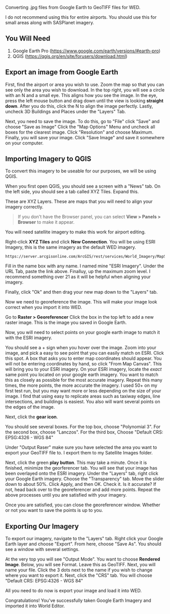 Converting .jpg files from Google Earth to GeoTIFF files for WED.

I do not recommend using this for entire airports. You should use this for small areas along with SASPlanet imagery.

## You Will Need
1. Google Earth Pro (https://www.google.com/earth/versions/#earth-pro)
2. QGIS (https://qgis.org/en/site/forusers/download.html)

## Export an image from Google Earth

First, find the airport or area you wish to use. Zoom the map so that you can see only the area you wish to download. 
In the top right, you will see a circle with an N and a small eye. This aligns how you see the image. In the eye, press the left mouse button and drag down until the view is looking **straight down**. After you do this, click the N to align the image perfectly. Lastly, uncheck 3D Buildings and Places under the "Layers" Tab.

Next, you need to save the image. 
To do this, go to "File" click "Save" and choose "Save as Image"
Click the "Map Options" Menu and uncheck all boxes for the clearest image. Click "Resolution" and choose Maximum. Finally, you will save your image. Click "Save Image" and save it somewhere on your computer.

## Importing Imagery to QGIS

To convert this imagery to be useable for our purposes, we will be using QGIS. 

When you first open QGIS, you should see a screen with a "News" tab. On the left side, you should see a tab called XYZ Tiles. Expand this. 

These are XYZ Layers. These are maps that you will need to align your imagery correctly.

> If you don't have the Browser panel, you can select **View > Panels > Browser** to make it appear.

You will need satellite imagery to make this work for airport editing.

Right-click **XYZ Tiles** and click **New Connection**. You will be using ESRI Imagery, this is the same imagery as the default WED imagery.

```
https://server.arcgisonline.com/ArcGIS/rest/services/World_Imagery/MapServer/tile/{z}/{y}/{x}
```

Fill in the name box with any name. I named mine "ESRI Imagery". Under the URL Tab, paste the link above. Finalluy, up the maximum zoom level. I recommend something over 21 as it will be helpful when aligning your imagery.

Finally, click "Ok" and then drag your new map down to the "Layers" tab.

Now we need to georeference the image. This will make your image look correct when you import it into WED.

Go to **Raster > Georeferencer**
Click the box in the top left to add a new raster image. This is the image you saved in Google Earth.

Now, you will need to select points on your google earth image to match it with the ESRI imagery.

You should see a + sign when you hover over the image. Zoom into your image, and pick a easy to see point that you can easily match on ESRI. Click this spot.
A box that asks you to enter map coordinates should appear. You will not be entering coordinates by hand, so click "From Map Canvas". This will bring you to your ESRI imagery. On your ESRI imagery, locate the *exact* same point you located on your google earth imagery. You want to match this as closely as possible for the most accurate imagery. 
Repeat this many times, the more points, the more accurate the imagery. I used 50+ on my first test run, but you may want more or less depending on the size of your image. I find that using easy to replicate areas such as taxiway edges, line intersections, and buildings is easiest. You also will want several points on the edges of the image.

Next, click the **gear icon**.

You should see several boxes. For the top box, choose "Polynomial 3". For the second box, choose "Lanczos". For the third box, Choose "Default CRS: EPSG:4326 - WGS 84"

Under "Output Raser" make sure you have selected the area you want to export your GeoTIFF file to. I export them to my Satellite Images folder.

Next, click the green **play button**. This may take a minute. Once it is finished, minimize the georferencer tab. You will see that your image has been overlayed onto the ESRI imagery. Under the "Layers" tab, right click your Google Earth imagery. Choose the "Transparency" tab. Move the slider down to about 50%. Click Apply, and then OK. Check it. Is it accurate? If not, head back over to the georeferencer and add more points. Repeat the above processes until you are satisfied with your imagery.

Once you are satisfied, you can close the georeferencer window. Whether or not you want to save the points is up to you. 

## Exporting Our Imagery

To export our imagery, navigate to the "Layers" tab. Right click your Google Earth layer and choose "Export". From here, choose "Save As". You should see a window with several settings.

At the very top you will see "Output Mode". You want to choose **Rendered Image**. Below, you will see Format. Leave this as GeoTIFF. Next, you will name your file. Click the 3 dots next to the name if you wish to change where you want to export it. Next, click the "CRS" tab. You will choose "Default CRS: EPSG:4326 - WGS 84"

All you need to do now is export your image and load it into WED. 

Congratulations! You've successfully taken Google Earth Imagery and imported it into World Editor.




